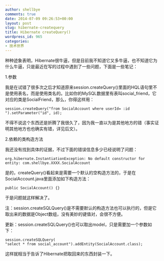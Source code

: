 ```yaml
---
author: shellbye
comments: true
date: 2014-07-09 09:26:53+00:00
layout: post
slug: hibernate-createquery
title: Hibernate createQuery()
wordpress_id: 965
categories:
- 技术世界
---
```


种种迹象表明，Hibernate很牛逼，但是目前我不知道它又多牛逼，也不知道它为什么牛逼，只是最近在写的过程中遇到了一些问题，下面是一些笔记：

1.参数

我是在试错了很多次之后才知道原来session.createQuery()里面的HQL语句里不是使用表名，而是使用类名的。比如你的MySQL数据里有表叫social_friend，它对应的类是SocialFriend，那么，你得这样用：

    
    session.createQuery("from SocialAccount where userId= :id ").setParameter("id", id);


不得不说这个东西还是折腾了我很久了，因为我一直以为是其他地方的错（事实证明其他地方也也确实有错，详见后文）。

2.依赖的类构造方法

我还没有找到具体的证据，不过下面的错误信息多少已经说明了问题：

    
    org.hibernate.InstantiationException: No default constructor for entity: com.shellbye.XXXX.SocialAccount


是的，createQuery()看起来是需要一个默认的空构造方法的，于是在SocialAccount.java里面添加如下构造方法：

    
    	
    public SocialAccount() {}


于是问题就这样解决了。

注：session.createSQLQuery()是不需要默认的构造方法也可以执行的，但是它取出来的数据是Object数组，没有美妙的键值对，会很不方便。

更新：session.createSQLQuery()也可以取出model，只是需要加一个参数如下：

    
    session.createSQLQuery(
    "select * from social_account").addEntity(SocialAccount.class);


这样就相当于告诉了Hibernate把取回来的东西封装一下。
